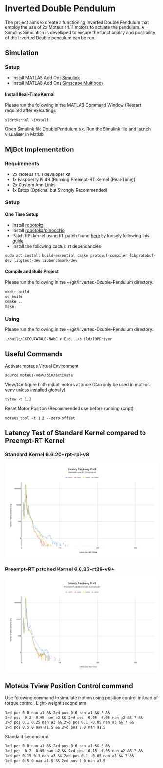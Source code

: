 # Inverted Double Pendulum
The project aims to create a functioning Inverted Double Pendulum that employ the use of 2x Moteus r4.11 motors to actuate the pendulum.
A Simulink Simulation is developed to ensure the functionality and possibility of the Inverted Double pendulum can be run. 


## Simulation
### Setup

- Install MATLAB Add Ons [Simulink](https://au.mathworks.com/help/install/install-products.html)
- Install MATLAB Add Ons [Simscape Multibody](https://au.mathworks.com/campaigns/offerings/download_smlink.html)

#### Install Real-Time Kernal
Please run the following in the MATLAB Command Window (Restart required after executing):
```
sldrtkernel -install
```
Open Simulink file DoublePendulum.slx.
Run the Simulink file and launch visualiser in Matlab

## MjBot Implementation
### Requirements
- 2x moteus r4.11 developer kit
- 1x Raspberry Pi 4B (Running Preempt-RT Kernel (Real-Time))
- 2x Custom Arm Links
- 1x Estop (Optional but Strongly Recommended)

### Setup
#### One Time Setup
- Install [robotpkg](http://robotpkg.openrobots.org/install.html)
- Install [robotpkg/pinocchio](https://stack-of-tasks.github.io/pinocchio/download.html)
- Patch RPI kernel using RT patch found [here](https://mirrors.edge.kernel.org/pub/linux/kernel/projects/rt/6.6//older/patch-6.6.23-rt28.patch.gz) by loosely following this [guide](https://www.instructables.com/64bit-RT-Kernel-Compilation-for-Raspberry-Pi-4B-/)
- Install the following cactus_rt dependancies 
```
sudo apt install build-essential cmake protobuf-compiler libprotobuf-dev libgtest-dev libbenchmark-dev
```

#### Compile and Build Project
Please run the following in the ~/git/Inverted-Double-Pendulum directory:
```
mkdir build
cd build
cmake ..
make
```

### Using
Please run the following in the ~/git/Inverted-Double-Pendulum directory:
```
./build/EXECUTATBLE-NAME # E.g. ./build/IDPDriver
```

## Useful Commands
Activate moteus Virtual Environment
``` 
source moteus-venv/bin/activate
```

View/Configure both mjbot motors at once (Can only be used in moteus venv unless installed globally)
```
tview -t 1,2
```

Reset Motor Position (Recommended use before running script)
```
moteus_tool -t 1,2 --zero-offset
```

## Latency Test of Standard Kernel compared to Preempt-RT Kernel
### Standard Kernel 6.6.20+rpt-rpi-v8
![alt text](https://github.com/Orochi13479/Inverted-Double-Pendulum/blob/main/Misc/Standard%20Latency.png?raw=true)

### Preempt-RT patched Kernel 6.6.23-rt28-v8+
![alt text](https://github.com/Orochi13479/Inverted-Double-Pendulum/blob/main/Misc/RT%20Latency.png?raw=true)


## Moteus Tview Position Control command
Use following command to simulate motion using position control instead of torque control.
Light-weight second arm
```
1>d pos 0 0 nan a1 && 2>d pos 0 0 nan a1 && ? && 
1>d pos -0.2 -0.05 nan a2 && 2>d pos -0.05 -0.05 nan a2 && ? && 
1>d pos 0.1 0.25 nan a3 && 2>d pos 0.1 -0.05 nan a3 && ? && 
1>d pos 0.5 0 nan a1.5 && 2>d pos 0 0 nan a1.5
```
Standard second arm
```
1>d pos 0 0 nan a1 && 2>d pos 0 0 nan a1 && ? && 
1>d pos -0.2 -0.05 nan a2 && 2>d pos -0.15 -0.05 nan a2 && ? && 
1>d pos 0.15 0.3 nan a3 && 2>d pos 0.1 -0.05 nan a3 && ? && 
1>d pos 0.5 0 nan a1.5 && 2>d pos 0 0 nan a1.5
```